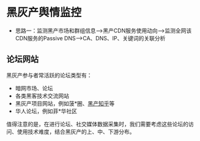 # 黑灰产舆情监控

-   思路一：监测黑产市场和群组信息——>黑产CDN服务使用动向——>监测全网该CDN服务的Passive DNS——>CA、DNS、IP、关键词的关联分析



## 论坛网站

黑灰产参与者常活跃的论坛类型有：

- 暗网市场、论坛
- 各类黑客技术交流网站
- 黑灰产项目网站，例如菠*圈、[黑产知乎](https://www.zhihu99.com/forum-36-1.html)等
- 华人论坛，例如菲*华社区

值得注意的是，在进行论坛、社交媒体数据采集时，我们需要考虑这些论坛的访问、使用技术难度，结合黑灰产的上、中、下游分布。
